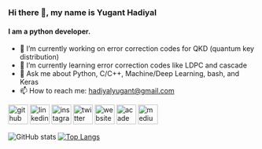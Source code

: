 ### Hi there 👋, my name is Yugant Hadiyal
#### I am a python developer.

- 🔭 I’m currently working on error correction codes for QKD (quantum key distribution) 
- 🌱 I’m currently learning error correction codes like LDPC and cascade
- 💬 Ask me about Python, C/C++, Machine/Deep Learning, bash, and Keras
- 📫 How to reach me: hadiyalyugant@gmail.com 


[<img src='https://cdn.jsdelivr.net/npm/simple-icons@3.0.1/icons/github.svg' alt='github' height='40'>](https://github.com/YugantM)  [<img src='https://cdn.jsdelivr.net/npm/simple-icons@3.0.1/icons/linkedin.svg' alt='linkedin' height='40'>](https://www.linkedin.com/in/yuganthadiyal/)  [<img src='https://cdn.jsdelivr.net/npm/simple-icons@3.0.1/icons/instagram.svg' alt='instagram' height='40'>](https://www.instagram.com/yuganthm/)  [<img src='https://cdn.jsdelivr.net/npm/simple-icons@3.0.1/icons/twitter.svg' alt='twitter' height='40'>](https://twitter.com/yugantm)  [<img src='https://cdn.jsdelivr.net/npm/simple-icons@3.0.1/icons/icloud.svg' alt='website' height='40'>](https://yugantm.github.io/)  [<img src='https://cdn.jsdelivr.net/npm/simple-icons@3.0.1/icons/academia.svg' alt='academia' height='40'>](https://www.tu-ilmenau.de/)  [<img src='https://cdn.jsdelivr.net/npm/simple-icons@3.0.1/icons/medium.svg' alt='medium' height='40'>](https://medium.com/@yuganthadiyal)  


![GitHub stats](https://github-readme-stats.vercel.app/api?username=YugantM&show_icons=true) 
[![Top Langs](https://github-readme-stats.vercel.app/api/top-langs/?username=YugantM&layout=compact)]()

